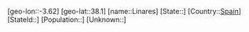 ﻿---
location: [38.1,-3.62]
type: City
tags:
- geo/City


SpocWebEntityId: 32021
isDeleted: false
confidential: public

---
[geo-lon::-3.62]
[geo-lat::38.1]
[name::Linares]
[State::]
[Country::[Spain](geo/Continent/Europe/Spain.md)]
[StateId::]
[Population::]
[Unknown::]


